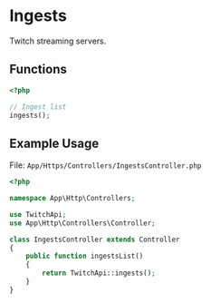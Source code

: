 # Ingests

Twitch streaming servers.

## Functions

```php
<?php

// Ingest list
ingests();

```

## Example Usage

File: ```App/Https/Controllers/IngestsController.php```

```php
<?php

namespace App\Http\Controllers;

use TwitchApi;
use App\Http\Controllers\Controller;

class IngestsController extends Controller
{
    public function ingestsList()
    {
        return TwitchApi::ingests();
    }
}
```
